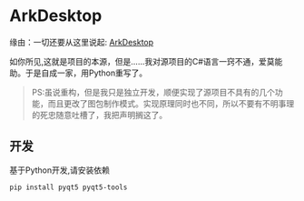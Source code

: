 # ArkDesktop

缘由：一切还要从这里说起: [ArkDesktop](https://github.com/huix-oldcat/ArkDesktop)

如你所见,这就是项目的本源，但是......我对源项目的C#语言一窍不通，爱莫能助。于是自成一家，用Python重写了。

> PS:虽说重构，但是我只是独立开发，顺便实现了源项目不具有的几个功能，而且更改了图包制作模式。实现原理同时也不同，所以不要有不明事理的死忠随意吐槽了，我把声明搁这了。
## 开发
基于Python开发,请安装依赖
```
pip install pyqt5 pyqt5-tools
```
